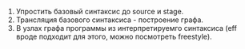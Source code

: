 1. Упростить базовый синтаксис до source и stage. 
2. Трансляция базового синтаксиса - построение графа.
3. В узлах графа программы из интерпретируемго синтаксиса 
   (eff вроде подходит для этого, можно посмотреть freestyle).

